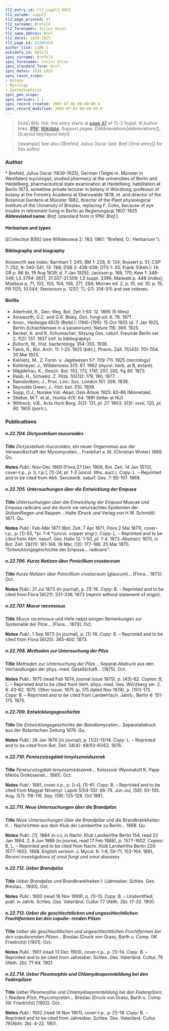 ```yaml
---
tl2_entry_id: tl2_suppl3_0053
tl2_volume: suppl3
tl2_page_printed: 47
tl2_surname: Brefeld
tl2_forenames: Julius Oscar
tl2_name_abbrev: Bref.
tl2_dates: 1839-1925
tl2_page_id: 33266354
author_lsid: 1106-1
wikidata_id: Q65173
ipni_surname: Brefeld
ipni_forenames: Julius Oscar
ipni_standard_form: Bref.
ipni_dates: 1839-1925
ipni_taxon_scope: 
- Botany
- Mycology
- Spermatophytes
ipni_geo_scope: 
ipni_version: 1.1
ipni_record_created: 2003-07-02 00:00:00.0
ipni_record_modified: 2003-07-02 00:00:00.0
---
```


> [!cite] BHL link: this entry starts at [page 47](https://www.biodiversitylibrary.org/page/33266354) of TL-2 Suppl. III
> Author links: [IPNI](https://www.ipni.org/a/1106-1), [Wikidata](https://www.wikidata.org/wiki/Q65173). Support pages: [[Abbreviations|abbreviations]], [[Layout key|layout key]]

> [!example] See also [[Brefeld, Julius Oscar {std. Bref.}|first entry]] for this author

### Author

\* Brefeld, Julius Oscar (1839-1925), German (Telgte nr. Münster in Westfalen) mycologist, studied pharmacy at the universities of Berlin and Heidelberg, pharmaceutical state examination at Heidelberg, habilitation at Berlin 1873, sometime private lecturer in botany in Würzburg, professor of botany at the Forestry Academy at Eberswalde 1878, id. and director of the Botanical Gardens at Münster 1882, director of the Plant physiological Institute of the University of Breslau, replacing F. Cohn, because of eye trouble in retirement living in Berlin as Regierungsrat 1907-1925 
**Abbreviated name**: *Bref.* \[standard form in IPNI: *Bref.*\]

#### Herbarium and types

[[Collection B|B]] (see Willdenowia 2: 783. 1961: "Brefeld, O.: Herbarium.").

#### Bibliography and biography

Ainsworth see index; Barnhart 1: 245; BM 1: 228, 6: 124; Bossert p. 51; CSP 7: 252, 9: 340-341, 13: 786; DSB 2: 436-438; DTS 1: 33; Frank 3(Anh.): 14; GR p. 66 (b. 19 Aug 1839, d. 7 Jan 1925); Jackson p. 169, 170; Kew 1: 348-349; LS 3794-3831, 31.507-31.509; LS suppl. 3396; Maiwald p. 448 (index); Moebius p. 71, 102, 103, 104, 106, 271, 294; Morren ed. 2, p. 10, ed. 10, p. 15; PR 1125, 10.544; Stevenson p. 1237; TL-2/1: 314-315 and see indexes.

#### Biofile

- Aderhold, R., Gen.-Reg. Bot. Zeit 1-50: 12. 1895 (5 titles).
- Ainsworth, G.C. and G.R. Bisby, Dict. fungi ed. 6. 78. 1971.
- Anon., Hedwigia 65(3) (Beibl.): (194)-(195). 15 Oct 1925 (d. 7 Jan 1925, Berlin-Schachtensee in a sanatorium); Nature 116: 369. 1925.
- Becker, K. and K. Schumacher, Sitzung Ges. naturf. Freunde Berlin ser. 2. 1(2): 137. 1937 (ref. to bibliography).
- Bulloch, W., Hist. bacteriology 354-355. 1938.
- Falck, R., Bot. Arch. 11: 1-25. 1925 (bibl.); Pharm. Zeit. 70(43): 701-704. 30 Mai 1925.
- Kienietz, M., Z. Forst- u. Jagdwesen 57: 709-711. 1925 (necrology).
- Kohlmeyer, J., Willdenowia 3(1): 67. 1962 (mycol. herb. at B, extant).
- Mägdefrau, K., Gesch. Bot. 153, 173, 174f, 207, 282, fig 89. 1973.
- Raab, H., Schweiz. Z. Pilzk. 55(12): 179, 180. 1977.
- Ramsbottom, J., Proc. Linn. Soc. London 151: 359. 1939.
- Reynolds Green, J., Hist. bot. 510. 1909.
- Sopp, O.J., Norske Vid.-Akad. Oslo Årbok 1925: 83-86 (Minnetale).
- Stieber, M.T. et al., Huntia 4(1): 64. 1981 (letter at HU).
- Wittrock, V.B., Acta Horti Berg. 3(2): 131, *pl. 27.* 1903, 3(3): xxvii, 120, *pl. 90.* 1905 (portr.).

### Publications

##### n.22.704. Dictyostelium mucoroides

**Title**
*Dictyostelium mucoroides*, ein neuer Organismus aus der Verwandtschaft der Myxomyceten... Frankfurt a. M. (Christian Winter) 1869. Qu.

**Notes**
*Publ*.: Nov-Dec 1869 (Flora 27 Dec 1869, Bot. Zeit. 14 Jan 1870), cover-t.p., p. \[i, t.p.\], \[1\]-24, *pl. 1-3* (uncol. liths. auct.). *Copy*: L. – Reprinted and to be cited from Abh. Senckenb. naturf. Ges. 7: 85-107. 1869.

##### n.22.705. Untersuchungen über die Entwicklung der Empusa

**Title**
*Untersuchungen über die Entwicklung der Empusa* Muscae und Empusa radicans und die durch sie verursachten Epidemien der Stubenfliegen und Raupen... Halle (Druck und Verlag von H.W. Schmidt) 1871. Qu.

**Notes**
*Publ*.: Feb-Mar 1871 (Bot. Zeit. 7 Apr 1871, Flora 2 Mai 1871), cover-t.p., p. \[1\]-50, *pl. 1-4 *(uncol. copper engr.). *Copy*: L. – Reprinted and to be cited from Abh. naturf. Ges. Halle 12: 1-50, *pl. 1-4.* 1873.
*Abstract*: 1870, *in* Bot. Zeit. 28(11): 161-166. 18 Mar, (12): 177-186. 25 Mar 1870. "Entwicklungsgeschichte der Empusa... radicans".

##### n.22.706. Kurze Notizen über Penicillium crustaceum

**Title**
*Kurze Notizen über Penicillium crustaceum* (glaucum)... \[Flora... 1873\]. Oct.

**Notes**
*Publ*.: 21 Jul 1873 (in journal), p. \[1\]-16. *Copy*: B. – Reprinted and to be cited from Flora 56(21): 331-336. 1873 (reprint without statement of origin).

##### n.22.707. Mucor racemosus

**Title**
*Mucor racemosus* und Hefe nebst einigen Bemerkungen zur Systematik der Pilze... \[Flora... 1873\]. Oct.

**Notes**
*Publ*.: 1 Sep 1873 (in journal), p. \[1\]-16. *Copy*: B. – Reprinted and to be cited from Flora 56(25): 385-400. 1873.

##### n.22.708. Methoden zur Untersuchung der Pilze

**Title**
*Methoden zur Untersuchung der Pilze*... Separat-Abdruck aus den Verhandlungen der phys.-med. Gesellschaft... \[1875\]. Oct.

**Notes**
*Publ*.: 1875 (read Feb 1874, journal issue 1875), p. \[43\]-62. *Copies*: B, L. – Reprinted and to be cited from Verh. phys.-med. Ges. Würzberg ser. 2. 8: 43-62. 1875.
*Other issue*: 1875 (p. 175 dated Nov 1874), p. \[151\]-175. *Copy*: B. – Reprinted and to be cited from Landwirtsch. Jahrb., Berlin 4: 151-175. 1875.

##### n.22.709. Entwicklungsgeschichte

**Title**
Die *Entwicklungsgeschichte* der *Basidiomyceten*... Separatabdruck aus der Botanischen Zeitung 1876. Qu.

**Notes**
*Publ*.: 28 Jan 1876 (in journal), p. \[1/2\]-13/14. *Copy*: L. – Reprinted and to be cited from Bot. Zeit. 34(4): 49/50-61/62. 1876.

##### n.22.710. Penészvizsgálati tenyészmódszerek

**Title**
*Penészvizsgálati tenyészmódszerek*... Kolozsvár (Nyomatott K. Papp Miklós Örököseinél... 1881). Oct.

**Notes**
*Publ*.: 1881, cover-t.p., p. \[i-ii\], \[1\]-61. *Copy*: B. – Reprinted and to be cited from Magyar Növényt. Lapok 5(54-55): 66-76. Jun-Jul, (56): 93-105. Aug, (57): 116-118. Sep, (58): 125-128. Oct 1881.

##### n.22.711. Neue Untersuchungen über die Brandpilze

**Title**
*Neue Untersuchungen über die Brandpilze* und die Brandkrankheiten II.... Nachrichten aus dem Klub der Landwirthe zu Berlin... 1888. Qu.

**Notes**
*Publ*.: \[*1*\]: 1884 (n.v.), *in* Nachr. Klub Landwirthe Berlin 154, read 22 Jan 1884.
*2*: 8 Jun 1888 (in journal, read 17 Feb 1888), p. 1577-1602. *Copies*: B, L. – Reprinted and to be cited from Nachr. Klub Landwirthe Berlin 220: 1577-1602. 1888.
*English version*: J. Mycol. 6: 1-8, 59-71, 153-164. 1891, *Recent investigations of smut fungi und smut diseases*.

##### n.22.712. Ueber Brandpilze

**Title**
*Ueber Brandpilze* und Brandkrankheiten I. \[Jahresber. Schles. Ges. Breslau... 1900\]. Oct.

**Notes**
*Publ*.: 1900 (read 16 Nov 1899), p. \[1\]-15. *Copy*: B. – Unidentified; publ. in Jahrb. Schles. Ges. Vaterländ. Cultur 77 (Abth. 2b): 17-32. 1900.

##### n.22.713. Ueber die geschlechtlichen und ungeschlechtlichen Fruchtformen bei den copulie- renden Pilzen

**Title**
*Ueber die geschlechtlichen und ungeschlechtlichen Fruchtformen bei den copulierenden Pilzen*... Breslau (Druck von Grass, Barth u. Comp. (W. Friedrich)) \[1901\]. Oct.

**Notes**
*Publ*.: 1901 (read 13 Dec 1900), cover-t.p., p. \[1\]-14. *Copy*: B. – Reprinted and to be cited from Jahresber. Schles. Ges. Vaterländ. Cultur, 78 (Abth. 2b): 71-84. 1901.

##### n.22.714. Ueber Pleomorphie und Chlamydosporenbildung bei den Fadenpilzen

**Title**
*Ueber Pleomorphie und Chlamydosporenbildung bei den Fadenpilzen*: I: Niedere Pilze, Phycomyceten... Breslau (Druck von Grass, Barth u. Comp. (W. Friedrich)) \[1902\]. Oct.

**Notes**
*Publ*.: 1902 (read 14 Nov 1901), cover-t.p., p. \[1\]-18. *Copy*: B. – Reprinted and to be cited from Jahresber. Schles. Ges. Vaterländ. Cultur 79(Abth. 2b): 4-22. 1901.

